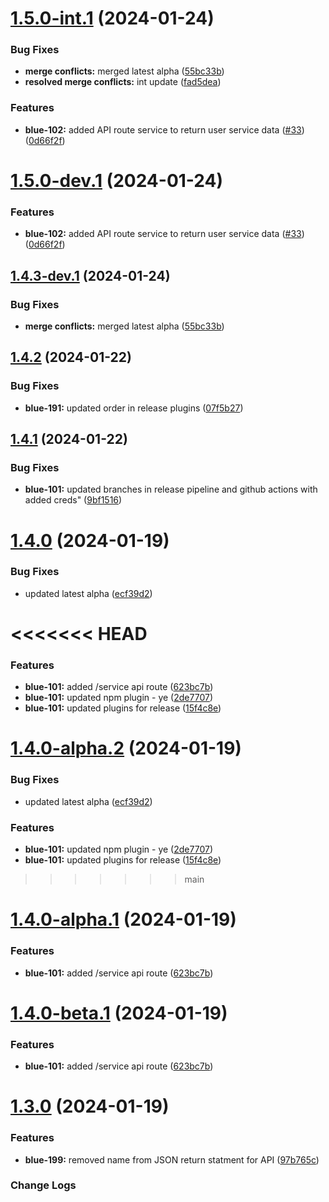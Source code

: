 # [1.5.0-int.1](https://github.com/ServerGalaxy/origins/compare/v1.4.2...v1.5.0-int.1) (2024-01-24)


### Bug Fixes

* **merge conflicts:** merged latest alpha ([55bc33b](https://github.com/ServerGalaxy/origins/commit/55bc33b6071abb6eaf604705342509db43fd248f))
* **resolved merge conflicts:** int update ([fad5dea](https://github.com/ServerGalaxy/origins/commit/fad5deab909ad70fc2552665de5c8d71030c6f2f))


### Features

* **blue-102:** added API route service to return user service data ([#33](https://github.com/ServerGalaxy/origins/issues/33)) ([0d66f2f](https://github.com/ServerGalaxy/origins/commit/0d66f2f452a6b2986740ad7a123c7d0558859be4))

# [1.5.0-dev.1](https://github.com/ServerGalaxy/origins/compare/v1.4.3-dev.1...v1.5.0-dev.1) (2024-01-24)

### Features

- **blue-102:** added API route service to return user service data ([#33](https://github.com/ServerGalaxy/origins/issues/33)) ([0d66f2f](https://github.com/ServerGalaxy/origins/commit/0d66f2f452a6b2986740ad7a123c7d0558859be4))

## [1.4.3-dev.1](https://github.com/ServerGalaxy/origins/compare/v1.4.2...v1.4.3-dev.1) (2024-01-24)

### Bug Fixes

- **merge conflicts:** merged latest alpha ([55bc33b](https://github.com/ServerGalaxy/origins/commit/55bc33b6071abb6eaf604705342509db43fd248f))

## [1.4.2](https://github.com/ServerGalaxy/origins/compare/v1.4.1...v1.4.2) (2024-01-22)

### Bug Fixes

- **blue-191:** updated order in release plugins ([07f5b27](https://github.com/ServerGalaxy/origins/commit/07f5b27e04e9b01eb5ad0bf5b75581c9e7d63b8a))

## [1.4.1](https://github.com/ServerGalaxy/origins/compare/v1.4.0...v1.4.1) (2024-01-22)

### Bug Fixes

- **blue-101:** updated branches in release pipeline and github actions with added creds" ([9bf1516](https://github.com/ServerGalaxy/origins/commit/9bf1516f46566ffbd0688e528b1e7b876914b560))

# [1.4.0](https://github.com/ServerGalaxy/origins/compare/v1.3.0...v1.4.0) (2024-01-19)

### Bug Fixes

- updated latest alpha ([ecf39d2](https://github.com/ServerGalaxy/origins/commit/ecf39d25c89bb7a4b43e0eb3cb3f372dc2843e2e))

# <<<<<<< HEAD

### Features

- **blue-101:** added /service api route ([623bc7b](https://github.com/ServerGalaxy/origins/commit/623bc7b309f53f43587608bcee57505ae4e99d06))
- **blue-101:** updated npm plugin - ye ([2de7707](https://github.com/ServerGalaxy/origins/commit/2de7707b08534a2763cea2580034a4cef8384fd3))
- **blue-101:** updated plugins for release ([15f4c8e](https://github.com/ServerGalaxy/origins/commit/15f4c8e59f011cd2007745091fec27fa706b4d9d))

# [1.4.0-alpha.2](https://github.com/ServerGalaxy/origins/compare/v1.4.0-alpha.1...v1.4.0-alpha.2) (2024-01-19)

### Bug Fixes

- updated latest alpha ([ecf39d2](https://github.com/ServerGalaxy/origins/commit/ecf39d25c89bb7a4b43e0eb3cb3f372dc2843e2e))

### Features

- **blue-101:** updated npm plugin - ye ([2de7707](https://github.com/ServerGalaxy/origins/commit/2de7707b08534a2763cea2580034a4cef8384fd3))
- **blue-101:** updated plugins for release ([15f4c8e](https://github.com/ServerGalaxy/origins/commit/15f4c8e59f011cd2007745091fec27fa706b4d9d))

> > > > > > > main

# [1.4.0-alpha.1](https://github.com/ServerGalaxy/origins/compare/v1.3.0...v1.4.0-alpha.1) (2024-01-19)

### Features

- **blue-101:** added /service api route ([623bc7b](https://github.com/ServerGalaxy/origins/commit/623bc7b309f53f43587608bcee57505ae4e99d06))

# [1.4.0-beta.1](https://github.com/ServerGalaxy/origins/compare/v1.3.0...v1.4.0-beta.1) (2024-01-19)

### Features

- **blue-101:** added /service api route ([623bc7b](https://github.com/ServerGalaxy/origins/commit/623bc7b309f53f43587608bcee57505ae4e99d06))

# [1.3.0](https://github.com/ServerGalaxy/origins/compare/v1.2.1...v1.3.0) (2024-01-19)

### Features

- **blue-199:** removed name from JSON return statment for API ([97b765c](https://github.com/ServerGalaxy/origins/commit/97b765cf3e454dfcc274c76cfd0fd84b96242383))

### Change Logs
